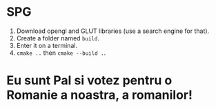 # SPG
1. Download opengl and GLUT libraries (use a search engine for that).
1. Create a folder named `build`.
1. Enter it on a terminal.
1. `cmake ..` then `cmake --build .`.

# Eu sunt Pal si votez pentru o Romanie a noastra, a romanilor! 
